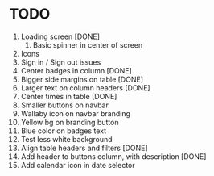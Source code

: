 # TODO

1. Loading screen [DONE]
   1. Basic spinner in center of screen
2. Icons
3. Sign in / Sign out issues
4. Center badges in column [DONE]
5. Bigger side margins on table [DONE]
6. Larger text on column headers [DONE]
7. Center times in table [DONE]
8. Smaller buttons on navbar
9. Wallaby icon on navbar branding
10. Yellow bg on branding button
11. Blue color on badges text
12. Test less white background
13. Align table headers and filters [DONE]
14. Add header to buttons column, with description [DONE]
15. Add calendar icon in date selector